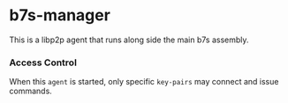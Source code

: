 # b7s-manager

This is a libp2p agent that runs along side the main b7s assembly.

### Access Control

When this `agent` is started, only specific `key-pairs` may connect and issue commands.
